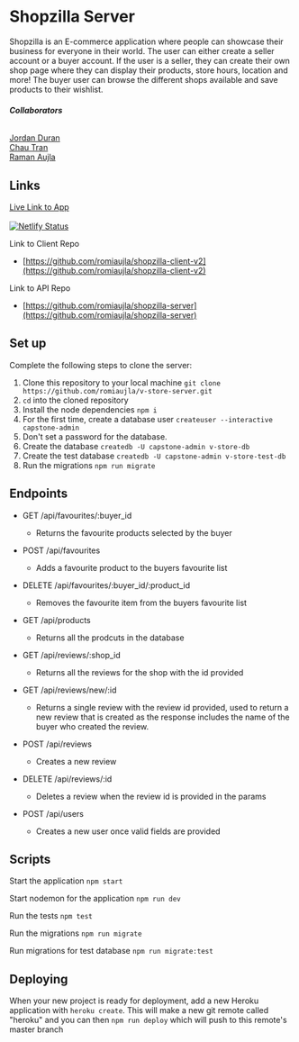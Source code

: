 # Shopzilla Server
Shopzilla is an E-commerce application where people can showcase their business for everyone in their world. The user can either create a seller account or a buyer account. If the user is a seller, they can create their own shop page where they can display their products, store hours, location and more! The buyer user can browse the different shops available and save products to their wishlist.

###### ***Collaborators***
  [Jordan Duran](https://github.com/jordanduran) <br />
  [Chau Tran](https://github.com/ChauTran73) <br />
  [Raman Aujla](https://github.com/romiaujla)

## Links

[Live Link to App](https://shopzilla-client.netlify.com/) <br />  
[![Netlify Status](https://api.netlify.com/api/v1/badges/c7c7847e-c081-412c-a086-350db179d0e9/deploy-status)](https://shopzilla-client.netlify.com/)

Link to Client Repo
- [https://github.com/romiaujla/shopzilla-client-v2](https://github.com/romiaujla/shopzilla-client-v2)

Link to API Repo
- [https://github.com/romiaujla/shopzilla-server](https://github.com/romiaujla/shopzilla-server)

## Set up

Complete the following steps to clone the server:

1. Clone this repository to your local machine `git clone https://github.com/romiaujla/v-store-server.git`
2. `cd` into the cloned repository
4. Install the node dependencies `npm i`
5. For the first time, create a database user `createuser --interactive capstone-admin`
6. Don't set a password for the database.
7. Create the database `createdb -U capstone-admin v-store-db`
8. Create the test database `createdb -U capstone-admin v-store-test-db`
9. Run the migrations `npm run migrate`


## Endpoints
- GET /api/favourites/:buyer_id
    - Returns the favourite products selected by the buyer

- POST /api/favourites
    - Adds a favourite product to the buyers favourite list

- DELETE /api/favourites/:buyer_id/:product_id
    - Removes the favourite item from the buyers favourite list

- GET /api/products
    - Returns all the prodcuts in the database

- GET /api/reviews/:shop_id
    - Returns all the reviews for the shop with the id provided

- GET /api/reviews/new/:id
    - Returns a single review with the review id provided, used to return a new review that is created as the response includes the name of the buyer who created the review.

- POST /api/reviews
    - Creates a new review 

- DELETE /api/reviews/:id
    - Deletes a review when the review id is provided in the params

- POST /api/users
    - Creates a new user once valid fields are provided

## Scripts

Start the application `npm start`

Start nodemon for the application `npm run dev`

Run the tests `npm test`

Run the migrations `npm run migrate`

Run migrations for test database `npm run migrate:test`

## Deploying

When your new project is ready for deployment, add a new Heroku application with `heroku create`. This will make a new git remote called "heroku" and you can then `npm run deploy` which will push to this remote's master branch
